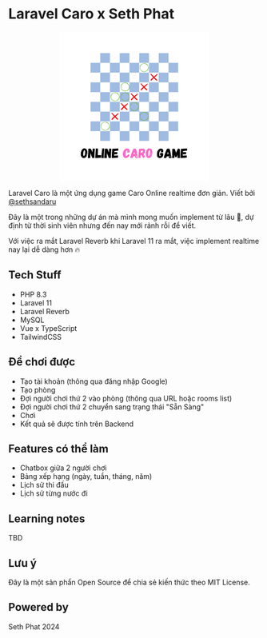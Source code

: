 # Laravel Caro x Seth Phat

<p align="center" width="100%">
    <img src="./resources/web-app/assets/logo.png" align="center" width="300">
</p>

Laravel Caro là một ứng dụng game Caro Online realtime đơn giản. Viết bởi [@sethsandaru](https://github.com/sethsandaru)

Đây là một trong những dự án mà mình mong muốn implement từ lâu 🥰, dự định từ thời sinh viên nhưng đến nay mới 
rảnh rỗi để viết.

Với việc ra mắt Laravel Reverb khi Laravel 11 ra mắt, việc implement realtime nay lại dễ dàng hơn 🔥

## Tech Stuff

- PHP 8.3
- Laravel 11
- Laravel Reverb
- MySQL
- Vue x TypeScript
- TailwindCSS

## Để chơi được

- Tạo tài khoản (thông qua đăng nhập Google)
- Tạo phòng
- Đợi người chơi thứ 2 vào phòng (thông qua URL hoặc rooms list)
- Đợi người chơi thứ 2 chuyển sang trạng thái "Sẵn Sàng"
- Chơi
- Kết quả sẽ được tính trên Backend

## Features có thể làm

- Chatbox giữa 2 người chơi
- Bảng xếp hạng (ngày, tuần, tháng, năm)
- Lịch sử thi đấu
- Lịch sử từng nước đi

## Learning notes

TBD

## Lưu ý

Đây là một sản phẩn Open Source để chia sẻ kiến thức theo MIT License. 

## Powered by

Seth Phat 2024

